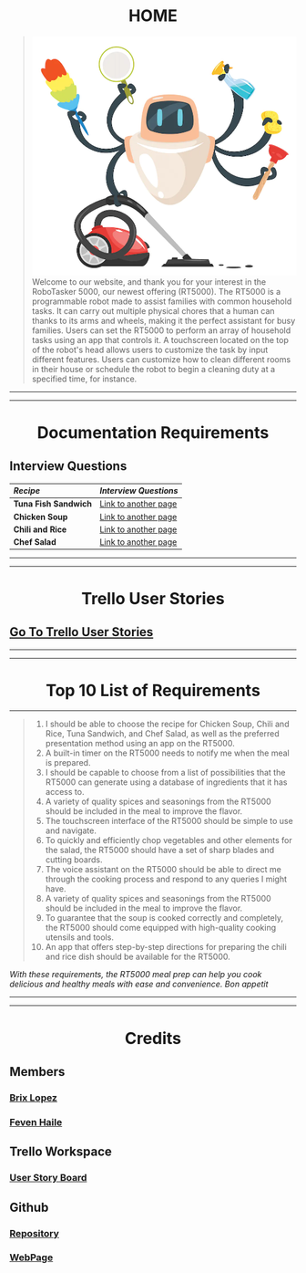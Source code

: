 
<h1 align="center">  HOME</h1>

>
> ![Branching](file-20220906-16-3sovqs.jpg.webp)
> Welcome to our website, and thank you for your interest in the RoboTasker 5000, our newest offering (RT5000). The RT5000 is a programmable robot made to assist families with common household tasks. It can carry out multiple physical chores that a human can thanks to its arms and wheels, making it the perfect assistant for busy families.
> Users can set the RT5000 to perform an array of household tasks using an app that controls it. A touchscreen located on the top of the robot's head allows users to customize the task by input different features. Users can customize how to clean different rooms in their house or schedule the robot to begin a cleaning duty at a specified time, for instance.

---
---

<h1 align="center">Documentation Requirements </h1>

## Interview Questions 

| *Recipe*   | *Interview Questions*   | 
|:-------------|:------------------|
| **Tuna Fish Sandwich** | [Link to another page](TunaSandwich.html) | 
| **Chicken Soup**| [Link to another page](ChickenSoup.html)| 
| **Chili and Rice** | [Link to another page](ChiliRice.html) | 
| **Chef Salad**    | [Link to another page](ChefSalad.html)|

---
---

<h1 align="center">Trello User Stories </h1>

## [Go To Trello User Stories](UserStories.md)
---

---

<h1 align="center">Top 10 List of Requirements  </h1>

---
> 1. I should be able to choose the recipe for Chicken Soup, Chili and Rice, Tuna Sandwich, and Chef Salad, as well as the preferred presentation method using an app on the RT5000.
> 1. A built-in timer on the RT5000 needs to notify me when the meal is prepared.
> 1. I should be capable to choose from a list of possibilities that the RT5000 can generate using a database of ingredients that it has access to.
> 1. A variety of quality spices and seasonings from the RT5000 should be included in the meal to improve the flavor.
> 1. The touchscreen interface of the RT5000 should be simple to use and navigate.
> 1. To quickly and efficiently chop vegetables and other elements for the salad, the RT5000 should have a set of sharp blades and cutting boards.
> 1. The voice assistant on the RT5000 should be able to direct me through the cooking process and respond to any queries I might have.
> 1. A variety of quality spices and seasonings from the RT5000 should be included in the meal to improve the flavor.
> 1. To guarantee that the soup is cooked correctly and completely, the RT5000 should come equipped with high-quality cooking utensils and tools.
> 1. An app that offers step-by-step directions for preparing the chili and rice dish should be available for the RT5000.

*With these requirements, the RT5000 meal prep can help you cook delicious and healthy meals with ease and convenience. Bon appetit*

---
---
<h1 align="center">Credits </h1>


## Members 

### [Brix Lopez](https://www.linkedin.com/in/brixlopez/)
### [Feven Haile](https://www.linkedin.com/in/feven-haile-a80669261/)

## Trello Workspace 
### [User Story Board](https://trello.com/b/1iHTwr1O/user-story-requirements)

## Github 
### [Repository](https://github.com/BrixLopez/RoboTasker5000)

### [WebPage](https://brixlopez.github.io/RoboTasker5000/)




